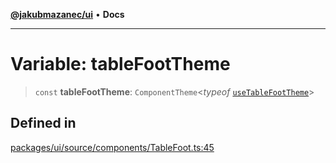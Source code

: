 [**@jakubmazanec/ui**](../README.md) • **Docs**

---

# Variable: tableFootTheme

> `const` **tableFootTheme**: `ComponentTheme`\<_typeof_
> [`useTableFootTheme`](../functions/useTableFootTheme.md)\>

## Defined in

[packages/ui/source/components/TableFoot.ts:45](https://github.com/jakubmazanec/tools/blob/29163046acd1da0224b08fd05ca40f385e9ab4e5/packages/ui/source/components/TableFoot.ts#L45)
